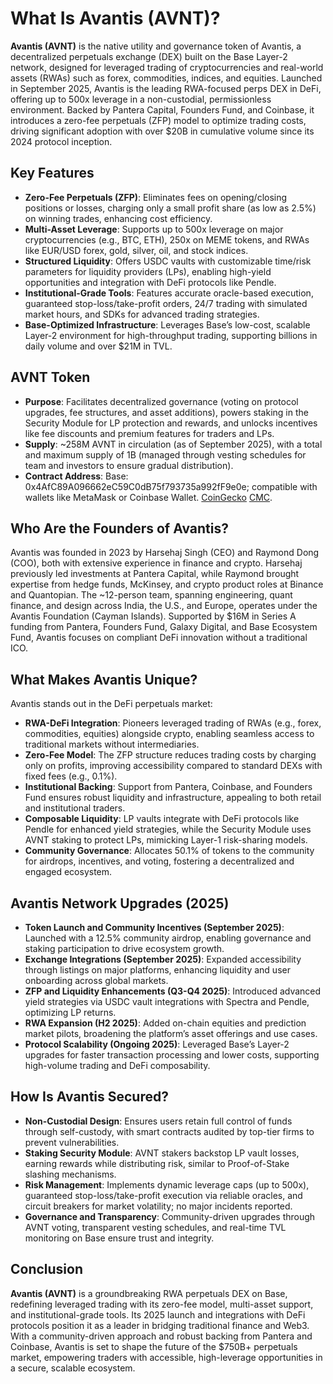 # What Is Avantis (AVNT)?

**Avantis (AVNT)** is the native utility and governance token of Avantis, a decentralized perpetuals exchange (DEX) built on the Base Layer-2 network, designed for leveraged trading of cryptocurrencies and real-world assets (RWAs) such as forex, commodities, indices, and equities. Launched in September 2025, Avantis is the leading RWA-focused perps DEX in DeFi, offering up to 500x leverage in a non-custodial, permissionless environment. Backed by Pantera Capital, Founders Fund, and Coinbase, it introduces a zero-fee perpetuals (ZFP) model to optimize trading costs, driving significant adoption with over $20B in cumulative volume since its 2024 protocol inception.

## Key Features
- **Zero-Fee Perpetuals (ZFP)**: Eliminates fees on opening/closing positions or losses, charging only a small profit share (as low as 2.5%) on winning trades, enhancing cost efficiency.
- **Multi-Asset Leverage**: Supports up to 500x leverage on major cryptocurrencies (e.g., BTC, ETH), 250x on MEME tokens, and RWAs like EUR/USD forex, gold, silver, oil, and stock indices.
- **Structured Liquidity**: Offers USDC vaults with customizable time/risk parameters for liquidity providers (LPs), enabling high-yield opportunities and integration with DeFi protocols like Pendle.
- **Institutional-Grade Tools**: Features accurate oracle-based execution, guaranteed stop-loss/take-profit orders, 24/7 trading with simulated market hours, and SDKs for advanced trading strategies.
- **Base-Optimized Infrastructure**: Leverages Base’s low-cost, scalable Layer-2 environment for high-throughput trading, supporting billions in daily volume and over $21M in TVL.

## AVNT Token
- **Purpose**: Facilitates decentralized governance (voting on protocol upgrades, fee structures, and asset additions), powers staking in the Security Module for LP protection and rewards, and unlocks incentives like fee discounts and premium features for traders and LPs.
- **Supply**: ~258M AVNT in circulation (as of September 2025), with a total and maximum supply of 1B (managed through vesting schedules for team and investors to ensure gradual distribution).
- **Contract Address**: Base: 0x4AfC89A096662eC59C0dB75f793735a992fF9e0e; compatible with wallets like MetaMask or Coinbase Wallet. [CoinGecko](https://www.coingecko.com/en/coins/avantis) [CMC](https://coinmarketcap.com/currencies/avantis/).

## Who Are the Founders of Avantis?
Avantis was founded in 2023 by Harsehaj Singh (CEO) and Raymond Dong (COO), both with extensive experience in finance and crypto. Harsehaj previously led investments at Pantera Capital, while Raymond brought expertise from hedge funds, McKinsey, and crypto product roles at Binance and Quantopian. The ~12-person team, spanning engineering, quant finance, and design across India, the U.S., and Europe, operates under the Avantis Foundation (Cayman Islands). Supported by $16M in Series A funding from Pantera, Founders Fund, Galaxy Digital, and Base Ecosystem Fund, Avantis focuses on compliant DeFi innovation without a traditional ICO.

## What Makes Avantis Unique?
Avantis stands out in the DeFi perpetuals market:
- **RWA-DeFi Integration**: Pioneers leveraged trading of RWAs (e.g., forex, commodities, equities) alongside crypto, enabling seamless access to traditional markets without intermediaries.
- **Zero-Fee Model**: The ZFP structure reduces trading costs by charging only on profits, improving accessibility compared to standard DEXs with fixed fees (e.g., 0.1%).
- **Institutional Backing**: Support from Pantera, Coinbase, and Founders Fund ensures robust liquidity and infrastructure, appealing to both retail and institutional traders.
- **Composable Liquidity**: LP vaults integrate with DeFi protocols like Pendle for enhanced yield strategies, while the Security Module uses AVNT staking to protect LPs, mimicking Layer-1 risk-sharing models.
- **Community Governance**: Allocates 50.1% of tokens to the community for airdrops, incentives, and voting, fostering a decentralized and engaged ecosystem.

## Avantis Network Upgrades (2025)
- **Token Launch and Community Incentives (September 2025)**: Launched with a 12.5% community airdrop, enabling governance and staking participation to drive ecosystem growth.
- **Exchange Integrations (September 2025)**: Expanded accessibility through listings on major platforms, enhancing liquidity and user onboarding across global markets.
- **ZFP and Liquidity Enhancements (Q3-Q4 2025)**: Introduced advanced yield strategies via USDC vault integrations with Spectra and Pendle, optimizing LP returns.
- **RWA Expansion (H2 2025)**: Added on-chain equities and prediction market pilots, broadening the platform’s asset offerings and use cases.
- **Protocol Scalability (Ongoing 2025)**: Leveraged Base’s Layer-2 upgrades for faster transaction processing and lower costs, supporting high-volume trading and DeFi composability.

## How Is Avantis Secured?
- **Non-Custodial Design**: Ensures users retain full control of funds through self-custody, with smart contracts audited by top-tier firms to prevent vulnerabilities.
- **Staking Security Module**: AVNT stakers backstop LP vault losses, earning rewards while distributing risk, similar to Proof-of-Stake slashing mechanisms.
- **Risk Management**: Implements dynamic leverage caps (up to 500x), guaranteed stop-loss/take-profit execution via reliable oracles, and circuit breakers for market volatility; no major incidents reported.
- **Governance and Transparency**: Community-driven upgrades through AVNT voting, transparent vesting schedules, and real-time TVL monitoring on Base ensure trust and integrity.

## Conclusion
**Avantis (AVNT)** is a groundbreaking RWA perpetuals DEX on Base, redefining leveraged trading with its zero-fee model, multi-asset support, and institutional-grade tools. Its 2025 launch and integrations with DeFi protocols position it as a leader in bridging traditional finance and Web3. With a community-driven approach and robust backing from Pantera and Coinbase, Avantis is set to shape the future of the $750B+ perpetuals market, empowering traders with accessible, high-leverage opportunities in a secure, scalable ecosystem.
